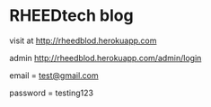 # RHEEDtech blog

visit at http://rheedblod.herokuapp.com

admin http://rheedblod.herokuapp.com/admin/login

email = test@gmail.com

password = testing123
